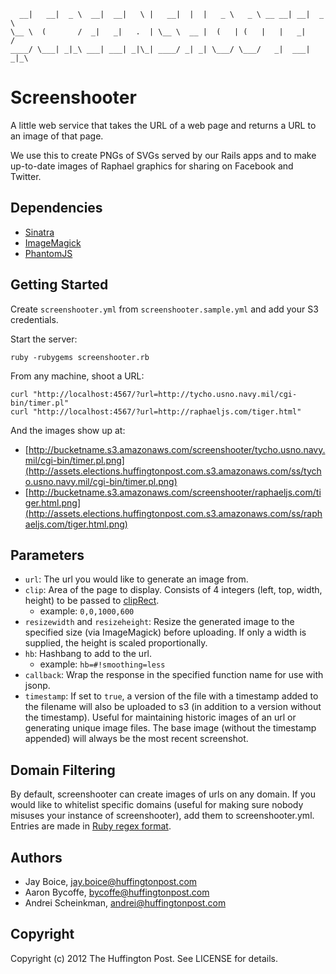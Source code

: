       __|   __|  _ \  __|  __|   \ |   __|  |  |   _ \   _ \ __ __| __|  _ \
    \__ \  (       /  _|   _|   .  | \__ \  __ |  (   | (   |   |   _|     /
    ____/ \___| _|_\ ___| ___| _|\_| ____/ _| _| \___/ \___/   _|  ___| _|_\

# Screenshooter

A little web service that takes the URL of a web page and returns a URL to an
image of that page.

We use this to create PNGs of SVGs served by our Rails apps and to make
up-to-date images of Raphael graphics for sharing on Facebook and Twitter.

## Dependencies

  * [Sinatra](http://www.sinatrarb.com/)
  * [ImageMagick](http://www.imagemagick.org/script/index.php)
  * [PhantomJS](http://phantomjs.org/)

## Getting Started

Create `screenshooter.yml` from `screenshooter.sample.yml` and add your S3 credentials.

Start the server:

    ruby -rubygems screenshooter.rb

From any machine, shoot a URL:

    curl "http://localhost:4567/?url=http://tycho.usno.navy.mil/cgi-bin/timer.pl"
    curl "http://localhost:4567/?url=http://raphaeljs.com/tiger.html"

And the images show up at:

 * [http://bucketname.s3.amazonaws.com/screenshooter/tycho.usno.navy.mil/cgi-bin/timer.pl.png](http://assets.elections.huffingtonpost.com.s3.amazonaws.com/ss/tycho.usno.navy.mil/cgi-bin/timer.pl.png)
 * [http://bucketname.s3.amazonaws.com/screenshooter/raphaeljs.com/tiger.html.png](http://assets.elections.huffingtonpost.com.s3.amazonaws.com/ss/raphaeljs.com/tiger.html.png)

## Parameters

- `url`: The url you would like to generate an image from.
- `clip`: Area of the page to display. Consists of 4 integers (left, top, width, height) to be passed to
  [clipRect](https://github.com/ariya/phantomjs/wiki/API-Reference-WebPage#cliprect-object).
  - example: `0,0,1000,600`
- `resizewidth` and `resizeheight`: Resize the generated image to the specified
  size (via ImageMagick) before uploading. If only a width is supplied, the height is scaled proportionally.
- `hb`: Hashbang to add to the url.
  - example: `hb=#!smoothing=less`
- `callback`: Wrap the response in the specified function name for use with jsonp.
- `timestamp`: If set to `true`, a version of the file with a timestamp added to the filename will also
  be uploaded to s3 (in addition to a version without the timestamp). Useful for maintaining historic
  images of an url or generating unique image files. The base image (without the timestamp appended) will
  always be the most recent screenshot.

## Domain Filtering

By default, screenshooter can create images of urls on any domain. If you would like to whitelist
specific domains (useful for making sure nobody misuses your instance of screenshooter), add them to
screenshooter.yml. Entries are made in [Ruby regex format](http://rubular.com/).

## Authors

- Jay Boice, jay.boice@huffingtonpost.com
- Aaron Bycoffe, bycoffe@huffingtonpost.com
- Andrei Scheinkman, andrei@huffingtonpost.com

## Copyright

Copyright (c) 2012 The Huffington Post. See LICENSE for details.